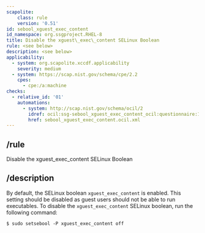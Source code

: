 ```yaml
---
scapolite:
    class: rule
    version: '0.51'
id: sebool_xguest_exec_content
id_namespace: org.ssgproject.RHEL-8
title: Disable the xguest\_exec\_content SELinux Boolean
rule: <see below>
description: <see below>
applicability:
  - system: org.scapolite.xccdf.applicability
    severity: medium
  - system: https://scap.nist.gov/schema/cpe/2.2
    cpes:
      - cpe:/a:machine
checks:
  - relative_id: '01'
    automations:
      - system: http://scap.nist.gov/schema/ocil/2
        idref: ocil:ssg-sebool_xguest_exec_content_ocil:questionnaire:1
        href: sebool_xguest_exec_content.ocil.xml
---
```



## /rule

Disable the xguest\_exec\_content SELinux Boolean

## /description

By
default, the SELinux boolean `xguest_exec_content` is enabled. This
setting should be disabled as guest users should not be able to run
executables. To disable the `xguest_exec_content` SELinux boolean, run
the following command:

``` 
$ sudo setsebool -P xguest_exec_content off
```

